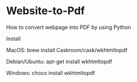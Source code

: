 # Website-to-Pdf
How to convert webpage into PDF by using Python

Install

MacOS: brew install Caskroom/cask/wkhtmltopdf

Debian/Ubuntu: apt-get install wkhtmltopdf

Windows: choco install wkhtmltopdf
